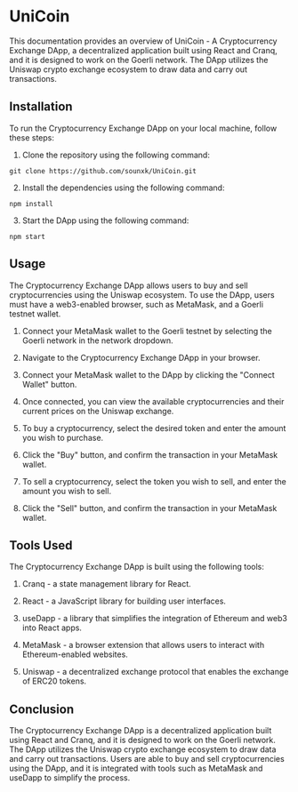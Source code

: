 UniCoin
==========================================

This documentation provides an overview of UniCoin - A Cryptocurrency Exchange DApp, a decentralized application built using React and Cranq, and it is designed to work on the Goerli network. The DApp utilizes the Uniswap crypto exchange ecosystem to draw data and carry out transactions.

Installation
------------

To run the Cryptocurrency Exchange DApp on your local machine, follow these steps:

1.  Clone the repository using the following command:

```git clone https://github.com/sounxk/UniCoin.git```

2.  Install the dependencies using the following command:

```npm install```

3.  Start the DApp using the following command:

```npm start```

Usage
-----

The Cryptocurrency Exchange DApp allows users to buy and sell cryptocurrencies using the Uniswap ecosystem. To use the DApp, users must have a web3-enabled browser, such as MetaMask, and a Goerli testnet wallet.

1.  Connect your MetaMask wallet to the Goerli testnet by selecting the Goerli network in the network dropdown.

2.  Navigate to the Cryptocurrency Exchange DApp in your browser.

3.  Connect your MetaMask wallet to the DApp by clicking the "Connect Wallet" button.

4.  Once connected, you can view the available cryptocurrencies and their current prices on the Uniswap exchange.

5.  To buy a cryptocurrency, select the desired token and enter the amount you wish to purchase.

6.  Click the "Buy" button, and confirm the transaction in your MetaMask wallet.

7.  To sell a cryptocurrency, select the token you wish to sell, and enter the amount you wish to sell.

8.  Click the "Sell" button, and confirm the transaction in your MetaMask wallet.

Tools Used
----------

The Cryptocurrency Exchange DApp is built using the following tools:

1.  Cranq - a state management library for React.

2.  React - a JavaScript library for building user interfaces.

3.  useDapp - a library that simplifies the integration of Ethereum and web3 into React apps.

4.  MetaMask - a browser extension that allows users to interact with Ethereum-enabled websites.

5.  Uniswap - a decentralized exchange protocol that enables the exchange of ERC20 tokens.

Conclusion
----------

The Cryptocurrency Exchange DApp is a decentralized application built using React and Cranq, and it is designed to work on the Goerli network. The DApp utilizes the Uniswap crypto exchange ecosystem to draw data and carry out transactions. Users are able to buy and sell cryptocurrencies using the DApp, and it is integrated with tools such as MetaMask and useDapp to simplify the process.
